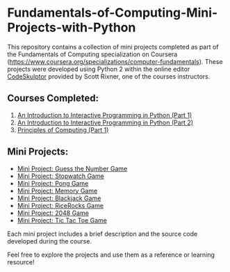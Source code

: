 # Fundamentals-of-Computing-Mini-Projects-with-Python
This repository contains a collection of mini projects completed as part of the Fundamentals of Computing specialization on Coursera (https://www.coursera.org/specializations/computer-fundamentals). These projects were developed using Python 2 within the online editor [CodeSkulptor](https://py2.codeskulptor.org/) provided by Scott Rixner, one of the courses instructors.

## Courses Completed:
1. [An Introduction to Interactive Programming in Python (Part 1)](https://www.coursera.org/learn/interactive-python-1?specialization=computer-fundamentals)
2. [An Introduction to Interactive Programming in Python (Part 2)](https://www.coursera.org/learn/interactive-python-2?specialization=computer-fundamentals)
3. [Principles of Computing (Part 1)](https://www.coursera.org/learn/principles-of-computing-1?specialization=computer-fundamentals)
   
## Mini Projects:
- [Mini Project: Guess the Number Game](https://py2.codeskulptor.org/#user47_7iiFBKk4cb3e7iv_3.py)
- [Mini Project: Stopwatch Game](https://py2.codeskulptor.org/#user47_rGuHRAi7Xq_2.py)
- [Mini Project: Pong Game](https://py2.codeskulptor.org/?fbclid=IwAR13dfnv_a-eBIaM3RpyyWyLHrxPJ1KHxsS3tWB1Mxu3ly8E5dZcvH2EF7E#user47_aSSvMTADIABrv2F_0.py)
- [Mini Project: Memory Game](https://py2.codeskulptor.org/#user48_KjRTbDgg6T_0.py)
- [Mini Project: Blackjack Game](https://py2.codeskulptor.org/#user48_KhfQfC2uEQODgR5_0.py)
- [Mini Project: RiceRocks Game](https://py2.codeskulptor.org/#user48_mrwsKK3jWfMdEEG_0.py)
- [Mini Project: 2048 Game](https://py2.codeskulptor.org/#user50_BaChEG2Or798a7S.py)
- [Mini Project: Tic Tac Toe Game](https://py2.codeskulptor.org/#user50_XJGyXTL8Ma3bcRB.py)
  
Each mini project includes a brief description and the source code developed during the course.

Feel free to explore the projects and use them as a reference or learning resource!
